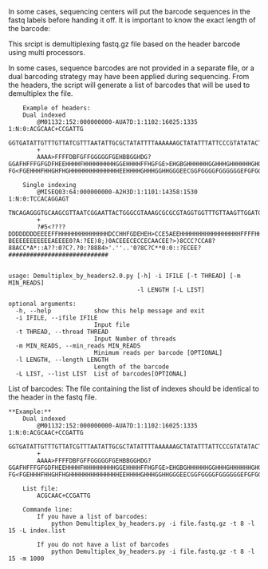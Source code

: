In some cases, sequencing centers will put the barcode sequences in the fastq labels before handing it off. It is important to know the exact length of the barcode:

This srcipt is demultiplexing fastq.gz file based on the header barcode using multi processors. 


In some cases, sequence barcodes are not provided in a separate file, or a dual barcoding strategy may have been applied during sequencing. From the headers, the script will generate a list of barcodes that will be used to demultiplex the file. 

```
    Example of headers:
    Dual indexed
        @M01132:152:000000000-AUA7D:1:1102:16025:1335 1:N:0:ACGCAAC+CCGATTG
        GGTGATATTGTTTGTTATCGTTTAATATTGCGCTATATTTTAAAAAAGCTATATTTATTCCCGTATATACTCGGCGATTGCTAAATTCACAATTATATTTTTTGTTTATCATTCAATTCAGATAAAAAACAACGATAAATTGATTCTAAAAAAGAAATGAGGTTATAAAGACATTAAGAAAACAGGCAATAAAATATAGCGATCGAAACACGTTAACAAAATGAGTCTCATTATCAGAGTAGGACAACAGG
        +
        AAAA>FFFFDBFGFFGGGGGFGEHBBGGHDG?GGAFHFFFGFGDFHEEHHHHFHHHHHHHHHGGEHHHHFFHGFGE>EHGBGHHHHHHGGHHHGHHHHHHGHGGGHCEGHHHHHGHHHHHHEHGFHHHCGEHECFHGGHGHHHHHHHFHDGB@?FG<FGEHHHFHHGHFHGHHHHHHHHHHHHHHEEHHHHGHHHGGHHGGGEECGGFGGGGFGGGGGGEFGFGGFFFGFGGGGGGFBFFFFF/BBFFFFF

    Single indexing
        @MISEQ03:64:000000000-A2H3D:1:1101:14358:1530 1:N:0:TCCACAGGAGT
        TNCAGAGGGTGCAAGCGTTAATCGGAATTACTGGGCGTAAAGCGCGCGTAGGTGGTTTGTTAAGTTGGATGTGAAATCCCCGGGCTCAACCTGGGAACTGCATTCAAAACTGACAAGCTAGAGTATGGTAGAGGGTGGTGGAATTTCCTGTGTAGCGGTGAAATGCGTAGATATAGGAAGGAACACCAGTGGCGAAGGCGACCACCTGGACTGAAACTGACACTGAGGGGCGAAAGCGGGGGGGGCAAACG
        +
        ?#5<????DDDDDDDDEEEEFFHHHHHHHHHHHHHHDCCHHFGDEHEH>CCE5AEEHHHHHHHHHHHHHHHHHFFFFHHHHHHEEADEEEEEEEEEEEEEEEEEEEEEEE?BEEEEEEEEEEEAEEEE0?A:?EE)8;)0ACEEECECCECAACEE?>)8CCC?CCA8?88ACC*A*::A??:0?C?.?0:?8884>'.''..'0?8C?C**0:0::?ECEE?############################
       
```


```
usage: Demultiplex_by_headers2.0.py [-h] -i IFILE [-t THREAD] [-m MIN_READS]
                                    -l LENGTH [-L LIST]

optional arguments:
  -h, --help            show this help message and exit
  -i IFILE, --ifile IFILE
                        Input file
  -t THREAD, --thread THREAD
                        Input Number of threads
  -m MIN_READS, --min_reads MIN_READS
                        Minimum reads per barcode [OPTIONAL]
  -l LENGTH, --length LENGTH
                        Length of the barcode
  -L LIST, --list LIST  List of barcodes[OPTIONAL]
  ```

List of barcodes:
	The file containing the list of indexes should be identical to the header in the fastq file. 




```
**Example:**
    Dual indexed
        @M01132:152:000000000-AUA7D:1:1102:16025:1335 1:N:0:ACGCAAC+CCGATTG
        GGTGATATTGTTTGTTATCGTTTAATATTGCGCTATATTTTAAAAAAGCTATATTTATTCCCGTATATACTCGGCGATTGCTAAATTCACAATTATATTTTTTGTTTATCATTCAATTCAGATAAAAAACAACGATAAATTGATTCTAAAAAAGAAATGAGGTTATAAAGACATTAAGAAAACAGGCAATAAAATATAGCGATCGAAACACGTTAACAAAATGAGTCTCATTATCAGAGTAGGACAACAGG
        +
        AAAA>FFFFDBFGFFGGGGGFGEHBBGGHDG?GGAFHFFFGFGDFHEEHHHHFHHHHHHHHHGGEHHHHFFHGFGE>EHGBGHHHHHHGGHHHGHHHHHHGHGGGHCEGHHHHHGHHHHHHEHGFHHHCGEHECFHGGHGHHHHHHHFHDGB@?FG<FGEHHHFHHGHFHGHHHHHHHHHHHHHHEEHHHHGHHHGGHHGGGEECGGFGGGGFGGGGGGEFGFGGFFFGFGGGGGGFBFFFFF/BBFFFFF
    
    List file:
        ACGCAAC+CCGATTG
    
    Commande line:
        If you have a list of barcodes:
            python Demultiplex_by_headers.py -i file.fastq.gz -t 8 -l 15 -L index.list
        
        If you do not have a list of barcodes
            python Demultiplex_by_headers.py -i file.fastq.gz -t 8 -l 15 -m 1000
```